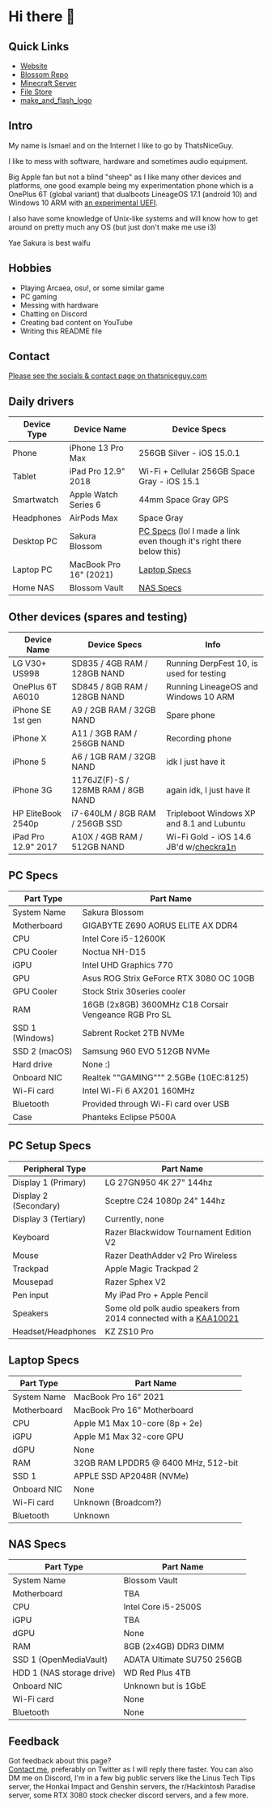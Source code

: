# Hi there 👋

## Quick Links
- [Website](https://thatsniceguy.com)
- [Blossom Repo](https://repo.thatsniceguy.com)
- [Minecraft Server](http://minecraft.thatsniceguy.com)
- [File Store](https://files.thatsniceguy.com)
- [make_and_flash_logo](https://github.com/ThatsNiceGuy/make_and_flash_logo)

## Intro
My name is Ismael and on the Internet I like to go by ThatsNiceGuy.

I like to mess with software, hardware and sometimes audio equipment.

Big Apple fan but not a blind "sheep" as I like many other devices and platforms, one good example being my experimentation phone which is a OnePlus 6T (global variant) that dualboots LineageOS 17.1 (android 10) and Windows 10 ARM with [an experimental UEFI](https://github.com/edk2-porting/edk2-sdm845).

I also have some knowledge of Unix-like systems and will know how to get around on pretty much any OS (but just don't make me use i3)

Yae Sakura is best waifu

## Hobbies
- Playing Arcaea, osu!, or some similar game
- PC gaming
- Messing with hardware
- Chatting on Discord
- Creating bad content on YouTube
- Writing this README file

## Contact
[Please see the socials & contact page on thatsniceguy.com](https://main.thatsniceguy.com/socials-contact)

## Daily drivers
| Device Type | Device Name | Device Specs |
| ----------- | ----------- | ------------ |
| Phone       | iPhone 13 Pro Max | 256GB Silver - iOS 15.0.1 |
| Tablet      | iPad Pro 12.9" 2018 | Wi-Fi + Cellular 256GB Space Gray - iOS 15.1 |
| Smartwatch  | Apple Watch Series 6 | 44mm Space Gray GPS |
| Headphones  | AirPods Max | Space Gray |
| Desktop PC  | Sakura Blossom | [PC Specs](https://github.com/ThatsNiceGuy/ThatsNiceGuy/blob/master/README.md#pc-specs) (lol I made a link even though it's right there below this) |
| Laptop PC   | MacBook Pro 16" (2021) | [Laptop Specs](https://github.com/ThatsNiceGuy/ThatsNiceGuy/blob/master/README.md#laptop-specs) |
| Home NAS    | Blossom Vault | [NAS Specs](https://github.com/ThatsNiceGuy/ThatsNiceGuy/blob/master/README.md#nas-specs) |

## Other devices (spares and testing)
| Device Name       | Device Specs | Info |
| ----------------- | ------------ | ---- |
| LG V30+ US998     | SD835 / 4GB RAM / 128GB NAND | Running DerpFest 10, is used for testing |
| OnePlus 6T A6010  | SD845 / 8GB RAM / 128GB NAND | Running LineageOS and Windows 10 ARM |
| iPhone SE 1st gen | A9 / 2GB RAM / 32GB NAND | Spare phone |
| iPhone X          | A11 / 3GB RAM / 256GB NAND | Recording phone |
| iPhone 5          | A6 / 1GB RAM / 32GB NAND | idk I just have it |
| iPhone 3G         | 1176JZ(F)-S / 128MB RAM / 8GB NAND | again idk, I just have it |
| HP EliteBook 2540p | i7-640LM / 8GB RAM / 256GB SSD | Tripleboot Windows XP and 8.1 and Lubuntu |
| iPad Pro 12.9" 2017 | A10X / 4GB RAM / 512GB NAND | Wi-Fi Gold - iOS 14.6 JB'd w/[checkra1n](https://checkra.in) |

## PC Specs
| Part Type       | Part Name |
| --------------- | --------- |
| System Name     | Sakura Blossom |
| Motherboard     | GIGABYTE Z690 AORUS ELITE AX DDR4 |
| CPU             | Intel Core i5-12600K |
| CPU Cooler      | Noctua NH-D15 |
| iGPU            | Intel UHD Graphics 770 |
| GPU             | Asus ROG Strix GeForce RTX 3080 OC 10GB |
| GPU Cooler      | Stock Strix 30series cooler |
| RAM             | 16GB (2x8GB) 3600MHz C18 Corsair Vengeance RGB Pro SL |
| SSD 1 (Windows) | Sabrent Rocket 2TB NVMe |
| SSD 2 (macOS)   | Samsung 960 EVO 512GB NVMe |
| Hard drive      | None :) |
| Onboard NIC     | Realtek ""GAMING""" 2.5GBe (10EC:8125) |
| Wi-Fi card      | Intel Wi-Fi 6 AX201 160MHz |
| Bluetooth       | Provided through Wi-Fi card over USB |
| Case            | Phanteks Eclipse P500A |

## PC Setup Specs
| Peripheral Type    | Part Name |
| ------------------ | --------- |
| Display 1 (Primary)| LG 27GN950 4K 27" 144hz |
| Display 2 (Secondary) | Sceptre C24 1080p 24" 144hz |
| Display 3 (Tertiary) | Currently, none |
| Keyboard           | Razer Blackwidow Tournament Edition V2 |
| Mouse              | Razer DeathAdder v2 Pro Wireless |
| Trackpad           | Apple Magic Trackpad 2 |
| Mousepad           | Razer Sphex V2 |
| Pen input          | My iPad Pro + Apple Pencil |
| Speakers           | Some old polk audio speakers from 2014 connected with a [KAA10021](https://www.jerryselectronics.com/diykits/kaa10021/kaa10021.htm) |
| Headset/Headphones | KZ ZS10 Pro |

## Laptop Specs
| Part Type       | Part Name |
| --------------- | --------- |
| System Name     | MacBook Pro 16" 2021 |
| Motherboard     | MacBook Pro 16" Motherboard |
| CPU             | Apple M1 Max 10-core (8p + 2e) |
| iGPU            | Apple M1 Max 32-core GPU |
| dGPU            | None |
| RAM             | 32GB RAM LPDDR5 @ 6400 MHz, 512-bit  |
| SSD 1 | APPLE SSD AP2048R (NVMe) |
| Onboard NIC     | None |
| Wi-Fi card      | Unknown (Broadcom?) |
| Bluetooth       | Unknown |

## NAS Specs
| Part Type       | Part Name |
| --------------- | --------- |
| System Name     | Blossom Vault |
| Motherboard     | TBA |
| CPU             | Intel Core i5-2500S |
| iGPU            | TBA |
| dGPU            | None|
| RAM             | 8GB (2x4GB) DDR3 DIMM |
| SSD 1 (OpenMediaVault) | ADATA Ultimate SU750 256GB |
| HDD 1 (NAS storage drive) | WD Red Plus 4TB |
| Onboard NIC     | Unknown but is 1GbE |
| Wi-Fi card      | None |
| Bluetooth       | None |

## Feedback
Got feedback about this page?\
[Contact me](https://main.thatsniceguy.com/socials-contact), preferably on Twitter as I will reply there faster. You can also DM me on Discord, I'm in a few big public servers like the Linus Tech Tips server, the Honkai Impact and Genshin servers, the r/Hackintosh Paradise server, some RTX 3080 stock checker discord servers, and a few more.
